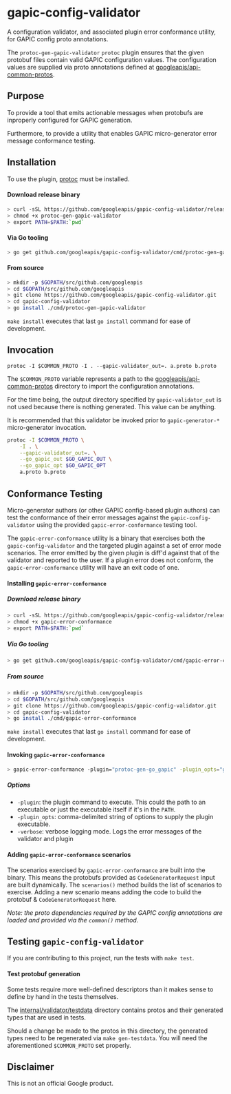 gapic-config-validator
======================

A configuration validator, and associated plugin error conformance utility, for GAPIC config proto annotations.

The `protoc-gen-gapic-validator` `protoc` plugin ensures that the given protobuf files contain valid
GAPIC configuration values. The configuration values are supplied via
proto annotations defined at [googleapis/api-common-protos](https://github.com/googleapis/api-common-protos).

Purpose
-------

To provide a tool that emits actionable messages when protobufs are
inproperly configured for GAPIC generation.

Furthermore, to provide a utility that enables GAPIC micro-generator
error message conformance testing.

Installation
------------

To use the plugin, [protoc](https://developers.google.com/protocol-buffers/docs/downloads) must be installed. 

#### Download release binary
```sh
> curl -sSL https://github.com/googleapis/gapic-config-validator/releases/download/v$SEMVER/gapic-config-validator-$SEMVER-$OS-$ARCH.tar.gz | tar xz
> chmod +x protoc-gen-gapic-validator
> export PATH=$PATH:`pwd`
```

#### Via Go tooling
```sh
> go get github.com/googleapis/gapic-config-validator/cmd/protoc-gen-gapic-validator
```

#### From source
```sh
> mkdir -p $GOPATH/src/github.com/googleapis
> cd $GOPATH/src/github.com/googleapis
> git clone https://github.com/googleapis/gapic-config-validator.git
> cd gapic-config-validator
> go install ./cmd/protoc-gen-gapic-validator
```

`make install` executes that last `go install` command for ease of development. 

Invocation
----------

`protoc -I $COMMON_PROTO -I . --gapic-validator_out=. a.proto b.proto`

The `$COMMON_PROTO` variable represents a path to the [googleapis/api-common-protos](https://github.com/googleapis/api-common-protos) directory to import the configuration annotations.

For the time being, the output directory specified by `gapic-validator_out` is not used because there is nothing generated. This value can be anything. 

It is recommended that this validator be invoked prior to `gapic-generator-*` micro-generator invocation.
```sh
protoc -I $COMMON_PROTO \
    -I . \
    --gapic-validator_out=. \
    --go_gapic_out $GO_GAPIC_OUT \
    --go_gapic_opt $GO_GAPIC_OPT
    a.proto b.proto
```

Conformance Testing
-------------------

Micro-generator authors (or other GAPIC config-based plugin authors) can test the conformance of their
error messages against the `gapic-config-validator` using the provided `gapic-error-conformance` testing tool.

The `gapic-error-conformance` utility is a binary that exercises both the `gapic-config-validator` and the targeted
plugin against a set of error mode scenarios. The error emitted by the given plugin is diff'd against
that of the validator and reported to the user. If a plugin error does not conform, the `gapic-error-conformance`
utility will have an exit code of one.

#### Installing `gapic-error-conformance`

##### Download release binary

```sh
> curl -sSL https://github.com/googleapis/gapic-config-validator/releases/download/v$SEMVER/gapic-config-validator-$SEMVER-$OS-$ARCH.tar.gz | tar xz
> chmod +x gapic-error-conformance
> export PATH=$PATH:`pwd`
```

##### Via Go tooling

```sh
> go get github.com/googleapis/gapic-config-validator/cmd/gapic-error-conformance
```

##### From source

```sh
> mkdir -p $GOPATH/src/github.com/googleapis
> cd $GOPATH/src/github.com/googleapis
> git clone https://github.com/googleapis/gapic-config-validator.git
> cd gapic-config-validator
> go install ./cmd/gapic-error-conformance
```

`make install` executes that last `go install` command for ease of development. 

#### Invoking `gapic-error-conformance`

```sh
> gapic-error-conformance -plugin="protoc-gen-go_gapic" -plugin_opts="go-gapic-package=foo.com/bar/v1;bar"
```

##### Options

* `-plugin`: the plugin command to execute. This could the path to an executable or just the
executable itself if it's in the `PATH`.
* `-plugin_opts`: comma-delimited string of options to supply the plugin executable.
* `-verbose`: verbose logging mode. Logs the error messages of the validator and plugin

#### Adding `gapic-error-conformance` scenarios

The scenarios exercised by `gapic-error-conformance` are built into the binary. This means the protobufs
provided as `CodeGeneratorRequest` input are built dynamically. The `scenarios()` method builds
the list of scenarios to exercise. Adding a new scenario means adding the code to build the
protobuf & `CodeGeneratorRequest` here. 

*Note: the proto dependencies required by the GAPIC config annotations are loaded and provided*
*via the `common()` method.*

Testing `gapic-config-validator`
--------------------------------

If you are contributing to this project, run the tests with `make test`.

#### Test protobuf generation

Some tests require more well-defined descriptors than it makes sense to define by hand in the tests themselves.

The [internal/validator/testdata](/internal/validator/testdata) directory contains protos and their generated types that are used in tests.

Should a change be made to the protos in this directory, the generated types need to be regenerated via `make gen-testdata`. You will need the aforementioned `$COMMON_PROTO` set properly.

Disclaimer
----------

This is not an official Google product.